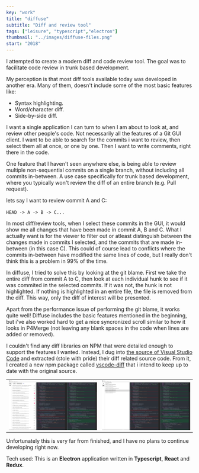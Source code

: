 ```yaml
---
key: "work"
title: "diffuse"
subtitle: "Diff and review tool"
tags: ["leisure", "typescript","electron"]
thumbnail: "../images/diffuse-files.png"
start: "2018"
---
```

I attempted to create a modern diff and code review tool. The goal was to facilitate code review in trunk based development.
<!-- end -->

My perception is that most diff tools available today was developed in another era. Many of them, doesn't include some of the most basic features like: 

* Syntax highlighting.
* Word/character diff.
* Side-by-side diff.

I want a single application I can turn to when I am about to look at, and review other people's code. Not necessarily all the features of a Git GUI client. I want to be able to search for the commits i want to review, then select them all at once, or one by one. Then I want to write comments, right there in the code. 

One feature that I haven't seen anywhere else, is being able to review multiple non-sequential commits on a single branch, without including all commits in-between. A use case specifically for trunk based development, where you typically won't review the diff of an entire branch (e.g. Pull request).

lets say I want to review commit A and C: 

`HEAD -> A -> B -> C...`

In most diff/review tools, when I select these commits in the GUI, it would show me all changes that have been made in commit A, B and C. What I actually want is for the viewer to filter out or atleast distinguish between the changes made in commits I selected, and the commits that are made in-between (in this case C). This could of course lead to conflicts where the commits in-between have modified the same lines of code, but I really don't think this is a problem in 99% of the time.

In diffuse, I tried to solve this by looking at the git blame. First we take the entire diff from commit A to C, then look at each individual hunk to see if it was commited in the selected commits. If it was not, the hunk is not highlighted. If nothing is highlighted in an entire file, the file is removed from the diff. This way, only the diff of interest will be presented.

Apart from the performance issue of performing the git blame, it works quite well! Diffuse includes the basic features mentioned in the beginning, but i've also worked hard to get a nice syncronized scroll similar to how it looks in P4Merge (not leaving any blank spaces in the code when lines are added or removed). 

I couldn't find any diff libraries on NPM that were detailed enough to support the features I wanted. Instead, I dug into [the source of Visual Studio Code](https://github.com/Microsoft/vscode) and extracted (stole with pride) their diff related source code. From it, I created a new npm package called [vscode-diff](https://www.npmjs.com/package/vscode-diff) that i intend to keep up to date with the original source.

|  |  |
|---|---|
| ![Package Explorer](../images/diffuse-history.png) | ![Package Explorer](../images/diffuse-files.png) |

Unfortunately this is very far from finished, and I have no plans to continue developing right now.

Tech used:
This is an **Electron** application written in **Typescript**, **React** and **Redux**. 